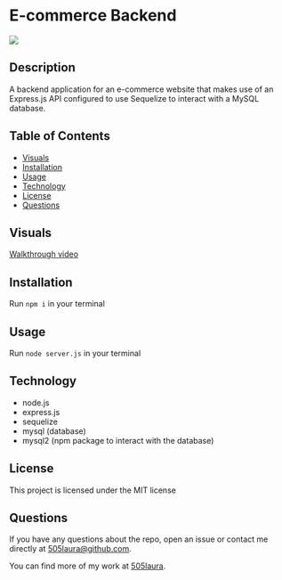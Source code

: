 # E-commerce Backend

![](https://img.shields.io/badge/license-MIT-green)

## Description
A backend application for an e-commerce website that makes use of an Express.js API configured to use Sequelize to interact with a MySQL database.

## Table of Contents
  - [Visuals](#visuals)
  - [Installation](#installation)
  - [Usage](#usage)
  - [Technology](#technology)
  - [License](#license)
  - [Questions](#questions)

## Visuals
[Walkthrough video](https://github.com/505laura/e-commerce-backend/raw/main/assets/walkthrough.mp4?raw=true)

## Installation
Run `npm i` in your terminal

## Usage
Run `node server.js` in your terminal

## Technology
- node.js
- express.js
- sequelize
- mysql (database)
- mysql2 (npm package to interact with the database)

## License
This project is licensed under the MIT license

## Questions
If you have any questions about the repo, open an issue or contact me directly at 505laura@github.com.

You can find more of my work at [505laura](https://github.com/505laura).
